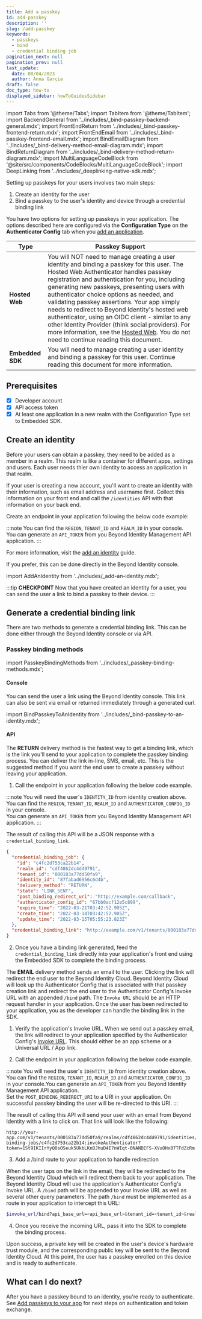 ```yaml
---
title: Add a passkey
id: add-passkey
description: ''
slug: /add-passkey
keywords:
  - passkeys
  - bind
  - credential binding job
pagination_next: null
pagination_prev: null
last_update:
  date: 08/04/2023
  author: Anna Garcia
draft: false
doc_type: how-to
displayed_sidebar: howToGuidesSidebar
---
```


import Tabs from '@theme/Tabs';
import TabItem from '@theme/TabItem';
import BackendGeneral from '../includes/\_bind-passkey-backend-general.mdx';
import FrontEndReturn from '../includes/\_bind-passkey-frontend-return.mdx';
import FrontEndEmail from '../includes/\_bind-passkey-frontend-email.mdx';
import BindEmailDiagram from '../includes/\_bind-delivery-method-email-diagram.mdx';
import BindReturnDiagram from '../includes/\_bind-delivery-method-return-diagram.mdx';
import MultiLanguageCodeBlock from '@site/src/components/CodeBlocks/MultiLanguageCodeBlock';
import DeepLinking from '../includes/\_deeplinking-native-sdk.mdx';


Setting up passkeys for your users involves two main steps:

1. Create an identity for the user
1. Bind a passkey to the user's identity and device through a credential binding link

You have two options for setting up passkeys in your application. The options described here are configured via the **Configuration Type** on the **Authenticator Config** tab when you [add an application](/docs/next/add-an-application).

| Type | Passkey Support |
| --- | --- |
| **Hosted Web** | You will NOT need to manage creating a user identity and binding a passkey for this user. The Hosted Web Authenticator handles passkey registration and authentication for you, including generating new passkeys, presenting users with authenticator choice options as needed, and validating passkey assertions. Your app simply needs to redirect to Beyond Identity's hosted web authenticator, using an OIDC client - similar to any other Identity Provider (think social providers). For more information, see the [Hosted Web](/docs/next/authentication#hosted-web). You do not need to continue reading this document.  |
| **Embedded SDK**  | You will need to manage creating a user identity and binding a passkey for this user. Continue reading this document for more information. |  

## Prerequisites

- [x] Developer account
- [x] API access token
- [X] At least one application in a new realm with the Configuration Type set to Embedded SDK. 

## Create an identity

Before your users can obtain a passkey, they need to be added as a member in a realm. This realm is like a container for different apps, settings and users. Each user needs thier own identity to access an application in that realm. 

If your user is creating a new account, you'll want to create an identity with their information, such as email address and username first. Collect this information on your front end and call the `/identities` API with that information on your back end. 

Create an endpoint in your application following the below code example: 

:::note
You can find the `REGION`, `TENANT_ID` and `REALM_ID` in your console.  
You can generate an `API_TOKEN` from you Beyond Identity Management API application.
:::

For more information, visit the [add an identity](/docs/next/add-an-identity) guide.

<MultiLanguageCodeBlock
curl='curl "https://api-$(REGION).beyondidentity.com/v1/tenants/$(TENANT_ID)/realms/$(REALM_ID)/identities" \
-X POST \
-H "Authorization: Bearer $(API_TOKEN)" \
-H "Content-Type: application/json" \
-d "{\"identity\":{\"display_name\":\"$(NAME)\",\"traits\": {\"type\": \"traits_v0\",\"username\": \"$(USERNAME)\",
\"primary_email_address\":\"$(EMAIL)\"}}}"'
title="/identities"
/>

If you prefer, this can be done directly in the Beyond Identity console.

import AddAnIdentity from '../includes/_add-an-identity.mdx';

<AddAnIdentity />

:::tip **CHECKPOINT**
Now that you have created an identity for a user, you can send the user a link to bind a passkey to their device.
:::

## Generate a credential binding link

There are two methods to generate a credential binding link. This can be done either through the Beyond Identity console or via API. 

### Passkey binding methods

import PasskeyBindingMethods from '../includes/\_passkey-binding-methods.mdx';

<PasskeyBindingMethods />

#### Console 
You can send the user a link using the Beyond Identity console. This link can also be sent via email or returned immediately through a generated curl.

import BindPasskeyToAnIdentity from '../includes/\_bind-passkey-to-an-identity.mdx';

<BindPasskeyToAnIdentity />

#### API 

<Tabs groupId="bind-delivery-method" queryString>

<!--  RETURN -->
<TabItem value="return" label="RETURN">

The **RETURN** delivery method is the fastest way to get a binding link, which is the link you'll send to your application to complete the passkey binding process. You can deliver the link in-line, SMS, email, etc. This is the suggested method if you want the end user to create a passkey without leaving your application.

<BindReturnDiagram/>

1. Call the endpoint in your application following the below code example. 

<MultiLanguageCodeBlock
    curl='curl "https://api-$(REGION).beyondidentity.com/v1/tenants/$(TENANT_ID)/realms/$(REALM_ID)/identities/$(IDENTITY_ID)/credential-binding-jobs" \
  -X POST \
  -H "Authorization: Bearer $(API_TOKEN)" \
  -H "Content-Type: application/json" \
  -d "{\"job\":{\"delivery_method\":\"RETURN\",\"authenticator_config_id\":\"$(AUTHENTICATOR_CONFIG_ID)\"}}"'
    title="/credential-binding-jobs"
  />

:::note
You will need the user's `IDENTITY_ID` from identity creation above.  
You can find the `REGION`, `TENANT_ID`, `REALM_ID` and `AUTHENTICATOR_CONFIG_ID` in your console.  
You can generate an `API_TOKEN` from you Beyond Identity Management API application.
:::

The result of calling this API will be a JSON response with a `credential_binding_link`.

```json
{
  "credential_binding_job": {
    "id": "c4fc2d753ca22b14",
    "realm_id": "cdf4862dc4d49791",
    "tenant_id": "000183a77dd50fa9",
    "identity_id": "87fabad6956c6d4b",
    "delivery_method": "RETURN",
    "state": "LINK_SENT",
    "post_binding_redirect_uri": "http://example.com/callback",
    "authenticator_config_id": "67bb0acf12e5c899",
    "expire_time": "2022-03-21T03:42:52.905Z",
    "create_time": "2022-03-14T03:42:52.905Z",
    "update_time": "2022-03-15T05:55:23.823Z"
  },
  "credential_binding_link": "http://example.com/v1/tenants/000183a77dd50fa9/realms/cdf4862dc4d49791/identities/87fabad6956c6d4b/credential-binding-jobs/c4fc2d753ca22b14:invokeAuthenticator?token=1St9IKIIrYyQ8sOSeuk5UkbLKnBJhuD4I7nWIqt-BNANDEFS-XVuOHxB7TFdZcRm"
}
```

2. Once you have a binding link generated, feed the `credential_binding_link` directly into your application's front end using the Embedded SDK to complete the binding process. 

<FrontEndReturn/>

</TabItem>

<!-- EMAIL -->
<TabItem value="email" label="EMAIL">

The **EMAIL** delivery method sends an email to the user. Clicking the link will redirect the end user to the Beyond Identity Cloud. Beyond Identity Cloud will look up the Authenticator Config that is associated with that passkey creation link and redirect the end user to the Authenticator Config's Invoke URL with an appended `/bind` path. The `Invoke URL` should be an HTTP request handler in your application. Once the user has been redirected to your application, you as the developer can handle the binding link in the SDK.

<BindEmailDiagram/>

1. Verify the application's Invoke URL. When we send out a passkey email, the link will redirect to your application specified by the Authenticator Config's [Invoke URL](/docs/next/authentication#invoke-url). This should either be an app scheme or a Universal URL / App link.

  <DeepLinking />

2. Call the endpoint in your application following the below code example. 

<MultiLanguageCodeBlock
    curl='curl "https://api-$(REGION).beyondidentity.com/v1/tenants/$(TENANT_ID)/realms/$(REALM_ID)/identities/$(IDENTITY_ID)/credential-binding-jobs" \
  -X POST \
  -H "Authorization: Bearer $(API_TOKEN)" \
  -H "Content-Type: application/json" \
  -d "{\"job\":{\"delivery_method\":\"EMAIL\",\"authenticator_config_id\":\"$(AUTHENTICATOR_CONFIG_ID)\",\"post_binding_redirect_uri\":\"$(POST_BINDING_REDIRECT_URI)\"}}"'
    title="/credential-binding-jobs"
  />

:::note
You will need the user's `IDENTITY_ID` from identity creation above.  
You can find the `REGION`, `TENANT_ID`, `REALM_ID` and `AUTHENTICATOR_CONFIG_ID` in your console.You can generate an `API_TOKEN` from you Beyond Identity Management API application.  
Set the `POST_BINDING_REDIRECT_URI` to a URI in your application. On successful passkey binding the user will be re-directed to this URI.
:::

The result of calling this API will send your user with an email from Beyond Identity with a link to click on. That link will look like the following: 

```
http://your-app.com/v1/tenants/000183a77dd50fa9/realms/cdf4862dc4d49791/identities/87fabad6956c6d4b/credential-binding-jobs/c4fc2d753ca22b14:invokeAuthenticator?token=1St9IKIIrYyQ8sOSeuk5UkbLKnBJhuD4I7nWIqt-BNANDEFS-XVuOHxB7TFdZcRm
```

3. Add a /bind route to your application to handle redirection

When the user taps on the link in the email, they will be redirected to the Beyond Identity Cloud which will redirect them back to your application. The Beyond Identity Cloud will use the application's Authenticator Config's Invoke URL. A `/bind` path will be appended to your Invoke URL as well as several other query parameters. The path `/bind` must be implemented as a route in your application to intercept this URL:

```bash
$invoke_url/bind?api_base_url=<api_base_url>&tenant_id=<tenant_id>&realm_id=<realm_id>&identity_id=<identity_id>&job_id=<job_id>&token=<token>
```

4. Once you receive the incoming URL, pass it into the SDK to complete the binding process.

  <FrontEndEmail />

</TabItem>

</Tabs>

Upon success, a private key will be created in the user's device's hardware trust module, and the corresponding public key will be sent to the Beyond Identity Cloud. At this point, the user has a passkey enrolled on this device and is ready to authenticate.

## What can I do next?

After you have a passkey bound to an identity, you're ready to authenticate. See [Add passkeys to your app](/docs/next/embedded-sdk-add-passkeys) for next steps on authentication and token exchange.